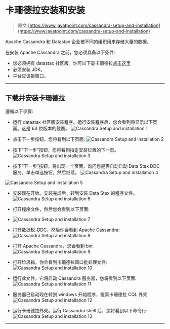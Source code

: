 # 卡珊德拉安装和安装

> 原文:[https://www.javatpoint.com/cassandra-setup-and-installation](https://www.javatpoint.com/cassandra-setup-and-installation)

Apache Cassandra 和 Datastax 企业被不同的组织用来存储大量的数据。

在安装 Apache Cassandra 之前，您必须具备以下条件:

*   您必须拥有 datastax 社区版。你可以下载卡珊德拉[点击这里](https://cassandra.apache.org/download/)
*   必须安装 JDK。
*   平台应该是窗口。

* * *

## 下载并安装卡珊德拉

遵循以下步骤:

*   运行 datastax 社区版安装程序。运行安装程序后，您会看到将显示以下页面。这是 64 位版本的截图。
![Cassandra Setup and installation 1](../Images/c3f9bb57773560b109f964705c66100c.png)

*   点击下一步按钮，您将看到以下页面:
![Cassandra Setup and installation 2](../Images/70173332ddc1738e322b47680d12ef53.png)

*   按下“下一步”按钮，您将看到指定安装位置的下一页。
![Cassandra Setup and installation 3](../Images/2ec737439e776e47da5b27e78fdc86d5.png)

*   按下“下一步”按钮，将出现一个页面，询问您是否自动启动 Data Stax DDC 服务。单击单选按钮，然后继续。
![Cassandra Setup and installation 4](../Images/56f073e07644cf8d73829795f062c3f4.png)

![Cassandra Setup and installation 5](../Images/5ee64e5660bf29aa7729b6ec3695531f.png)

*   安装现在开始。安装完成后，转到安装 Data Stax 的程序文件。
![Cassandra Setup and installation 6](../Images/ce00d255e15a48a3f1021c2c8bf2a3ff.png)

*   打开程序文件，然后您会看到以下页面:
*   ![Cassandra Setup and installation 7](../Images/56b65af3e2f2414a8b905e03cd799959.png)

*   打开数据税-DDC，然后你会看到 Apache Cassandra:
![Cassandra Setup and installation 8](../Images/40e15526a7af8a39c8c8aeacd61ce6d7.png)

*   打开 Apache Cassandra，您会看到 bin:
![Cassandra Setup and installation 9](../Images/af0d7256059799334359f6bf2a1cf29f.png)

*   打开垃圾箱，你会看到卡珊德拉窗口批处理文件:
![Cassandra Setup and installation 10](../Images/97166461c6dda086c6bf8399c4237e9b.png)

*   运行此文件。它将启动 Cassandra 服务器，您将看到以下页面:
![Cassandra Setup and installation 11](../Images/097a6d98090f0d9663dc56cde15f1a24.png)

*   服务器已启动现在转到 windows 开始程序，搜索卡珊德拉 CQL 外壳
![Cassandra Setup and installation 12](../Images/5fd72b20266d407fab259c6e500c83fc.png)

*   运行卡珊德拉外壳。运行 Cassandra shell 后，您将看到以下命令行:
![Cassandra Setup and installation 13](../Images/5d316e03d62ca3aa3faf4179b647c45b.png)

* * *